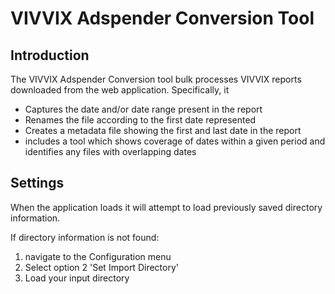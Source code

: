# VIVVIX Adspender Conversion Tool

## Introduction
The VIVVIX Adspender Conversion tool bulk processes VIVVIX reports downloaded from the web application. Specifically, it
* Captures the date and/or date range present in the report
* Renames the file according to the first date represented
* Creates a metadata file showing the first and last date in the report
* includes a tool which shows coverage of dates within a given period and identifies any files with overlapping dates

## Settings
When the application loads it will attempt to load previously saved directory information.

If directory information is not found:
1. navigate to the Configuration menu
2. Select option 2 'Set Import Directory'
3. Load your input directory